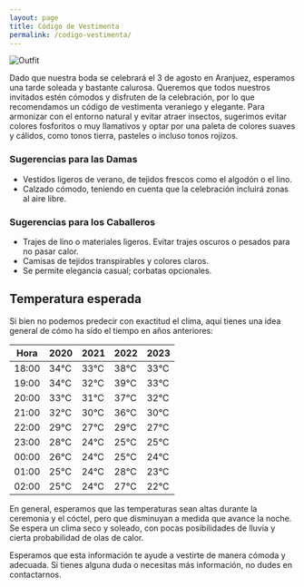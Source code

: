 ```yaml
---
layout: page
title: Código de Vestimenta
permalink: /codigo-vestimenta/
---
```


![Outfit](/boda-paula-eduardo/images/dresscode.png)

Dado que nuestra boda se celebrará el 3 de agosto en Aranjuez, esperamos una tarde soleada y bastante calurosa. Queremos que todos nuestros invitados estén cómodos y disfruten de la celebración, por lo que recomendamos un código de vestimenta veraniego y elegante. Para armonizar con el entorno natural y evitar atraer insectos, sugerimos evitar colores fosforitos o muy llamativos y optar por una paleta de colores suaves y cálidos, como tonos tierra, pasteles o incluso tonos rojizos.

### Sugerencias para las Damas

- Vestidos ligeros de verano, de tejidos frescos como el algodón o el lino.
- Calzado cómodo, teniendo en cuenta que la celebración incluirá zonas al aire libre.


### Sugerencias para los Caballeros

- Trajes de lino o materiales ligeros. Evitar trajes oscuros o pesados para no pasar calor.
- Camisas de tejidos transpirables y colores claros.
- Se permite elegancia casual; corbatas opcionales.
  
## Temperatura esperada

Si bien no podemos predecir con exactitud el clima, aquí tienes una idea general de cómo ha sido el tiempo en años anteriores:

| Hora | 2020 | 2021 | 2022 | 2023 |
|------|------|------|------|------|
| 18:00 | 34°C | 33°C | 38°C | 33°C |
| 19:00 | 34°C | 32°C | 39°C | 33°C |
| 20:00 | 33°C | 31°C | 37°C | 32°C |
| 21:00 | 32°C | 30°C | 36°C | 30°C |
| 22:00 | 29°C | 27°C | 29°C | 27°C |
| 23:00 | 28°C | 24°C | 25°C | 25°C |
| 00:00 | 26°C | 24°C | 25°C | 24°C |
| 01:00 | 25°C | 24°C | 28°C | 23°C |
| 02:00 | 25°C | 24°C | 27°C | 22°C |

En general, esperamos que las temperaturas sean altas durante la ceremonia y el cóctel, pero que disminuyan a medida que avance la noche. Se espera un clima seco y soleado, con pocas posibilidades de lluvia y cierta probabilidad de olas de calor.

Esperamos que esta información te ayude a vestirte de manera cómoda y adecuada. Si tienes alguna duda o necesitas más información, no dudes en contactarnos.
